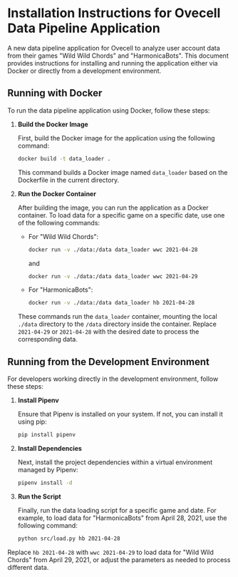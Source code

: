 # Installation Instructions for Ovecell Data Pipeline Application

A new data pipeline application for Ovecell to analyze user account data from their games "Wild Wild Chords" and "HarmonicaBots". This document provides instructions for installing and running the application either via Docker or directly from a development environment.

## Running with Docker

To run the data pipeline application using Docker, follow these steps:

1. **Build the Docker Image**

    First, build the Docker image for the application using the following command:

    ```bash
    docker build -t data_loader .
    ```

    This command builds a Docker image named `data_loader` based on the Dockerfile in the current directory.

2. **Run the Docker Container**

    After building the image, you can run the application as a Docker container. To load data for a specific game on a specific date, use one of the following commands:

    - For "Wild Wild Chords":

        ```bash
        docker run -v ./data:/data data_loader wwc 2021-04-28
        ```
        and
        ```bash
        docker run -v ./data:/data data_loader wwc 2021-04-29
        ```

    - For "HarmonicaBots":

        ```bash
        docker run -v ./data:/data data_loader hb 2021-04-28
        ```

    These commands run the `data_loader` container, mounting the local `./data` directory to the `/data` directory inside the container. Replace `2021-04-29` or `2021-04-28` with the desired date to process the corresponding data.

## Running from the Development Environment

For developers working directly in the development environment, follow these steps:

1. **Install Pipenv**

    Ensure that Pipenv is installed on your system. If not, you can install it using pip:

    ```bash
    pip install pipenv
    ```

2. **Install Dependencies**

    Next, install the project dependencies within a virtual environment managed by Pipenv:

    ```bash
    pipenv install -d
    ```

3. **Run the Script**

    Finally, run the data loading script for a specific game and date. For example, to load data for "HarmonicaBots" from April 28, 2021, use the following command:

    ```bash
    python src/load.py hb 2021-04-28
    ```

Replace `hb 2021-04-28` with `wwc 2021-04-29` to load data for "Wild Wild Chords" from April 29, 2021, or adjust the parameters as needed to process different data.
